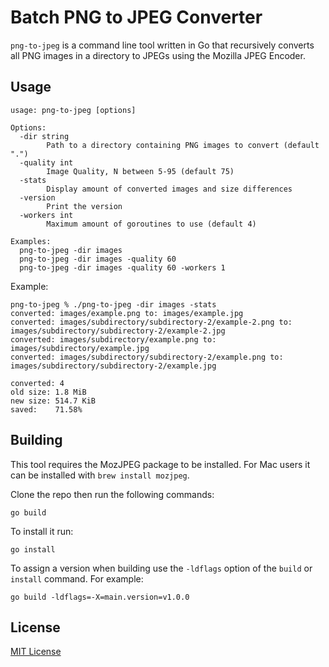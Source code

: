 # Batch PNG to JPEG Converter
`png-to-jpeg` is a command line tool written in Go that recursively converts all PNG images in a directory to JPEGs using the Mozilla JPEG Encoder.

## Usage

```
usage: png-to-jpeg [options]

Options:
  -dir string
        Path to a directory containing PNG images to convert (default ".")
  -quality int
        Image Quality, N between 5-95 (default 75)
  -stats
        Display amount of converted images and size differences
  -version
        Print the version
  -workers int
        Maximum amount of goroutines to use (default 4)

Examples:
  png-to-jpeg -dir images
  png-to-jpeg -dir images -quality 60
  png-to-jpeg -dir images -quality 60 -workers 1
```

Example:

```
png-to-jpeg % ./png-to-jpeg -dir images -stats
converted: images/example.png to: images/example.jpg
converted: images/subdirectory/subdirectory-2/example-2.png to: images/subdirectory/subdirectory-2/example-2.jpg
converted: images/subdirectory/example.png to: images/subdirectory/example.jpg
converted: images/subdirectory/subdirectory-2/example.png to: images/subdirectory/subdirectory-2/example.jpg

converted: 4
old size: 1.8 MiB
new size: 514.7 KiB
saved:    71.58%
```

## Building
This tool requires the MozJPEG package to be installed. For Mac users it can be installed with `brew install mozjpeg`.

Clone the repo then run the following commands:

```   
go build
```

To install it run:

```
go install
```

To assign a version when building use the `-ldflags` option of the `build` or `install` command. For example: 

```
go build -ldflags=-X=main.version=v1.0.0
```

## License
[MIT License](LICENSE)